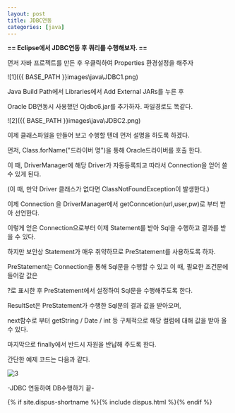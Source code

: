 ```yaml
---
layout: post
title: JDBC연동
categories: [java]
---
```


**== Eclipse에서 JDBC연동 후 쿼리를 수행해보자. ==**<br>

먼저 자바 프로젝트를 만든 후 우클릭하여 Properties 환경설정을 해주자<br>

![1]({{ BASE_PATH }}images\java\JDBC1.png)<br>

Java Build Path에서 Libraries에서 Add External JARs를 누른 후<br>

Oracle DB연동시 사용했던 Ojdbc6.jar를 추가하자. 파일경로도 똑같다.<br>

![2]({{ BASE_PATH }}images\java\JDBC2.png)<br>

이제 클래스파일을 만들어 보고 수행할 텐데 먼저 설명을 하도록 하겠다.<br>

먼저, Class.forName("드라이버 명")을 통해 Oracle드라이버를 호출 한다.<br>

이 때, DriverManager에 해당 Driver가 자동등록되고 따라서 Connection을 얻어 쓸 수 있게 된다.<br>

(이 때, 만약 Driver 클래스가 없다면 ClassNotFoundException이 발생한다.)<br>

이제 Connection 을 DriverManager에서 getConncetion(url,user,pw)로 부터 받아 선언한다.<br>

이렇게 얻은 Connection으로부터 이제 Statement를 받아 Sql을 수행하고 결과를 받을 수 있다.<br>

하지만 보안상 Statement가 매우 취약하므로 PreStatement를 사용하도록 하자.<br>

PreStatement는 Connection을 통해 Sql문을 수행할 수 있고 이 때, 필요한 조건문에 들어갈 값은<br>

?로 표시한 후 PreStatement에서 설정하여 Sql문을 수행해주도록 한다.<br>

ResultSet은 PreStatement가 수행한 Sql문의 결과 값을 받아오며, <br>

next함수로 부터 getString / Date / int 등 구체적으로 해당 컬럼에 대해 값을 받아 올 수 있다.<br>

마지막으로 finally에서 반드시 자원을 반납해 주도록 한다.<br>

간단한 예제 코드는 다음과 같다.<br>

![3](C:\gitBlog\Camouflage129.github.io\images\java\JDBC3.png)<br>

-JDBC 연동하여 DB수행하기 끝-<br>



{% if site.dispus-shortname %}{% include dispus.html %}{% endif %}